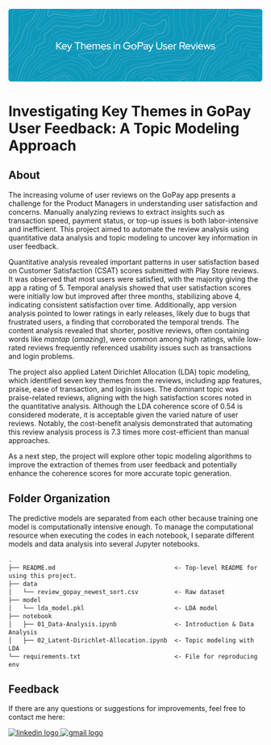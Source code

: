![header](header.png)

# Investigating Key Themes in GoPay User Feedback: A Topic Modeling Approach

## About
The increasing volume of user reviews on the GoPay app presents a challenge for the Product Managers in understanding user satisfaction and concerns. Manually analyzing reviews to extract insights such as transaction speed, payment status, or top-up issues is both labor-intensive and inefficient. This project aimed to automate the review analysis using quantitative data analysis and topic modeling to uncover key information in user feedback.

Quantitative analysis revealed important patterns in user satisfaction based on Customer Satisfaction (CSAT) scores submitted with Play Store reviews. It was observed that most users were satisfied, with the majority giving the app a rating of 5. Temporal analysis showed that user satisfaction scores were initially low but improved after three months, stabilizing above 4, indicating consistent satisfaction over time. Additionally, app version analysis pointed to lower ratings in early releases, likely due to bugs that frustrated users, a finding that corroborated the temporal trends. The content analysis revealed that shorter, positive reviews, often containing words like *mantap* (*amazing*), were common among high ratings, while low-rated reviews frequently referenced usability issues such as transactions and login problems.

The project also applied Latent Dirichlet Allocation (LDA) topic modeling, which identified seven key themes from the reviews, including app features, praise, ease of transaction, and login issues. The dominant topic was praise-related reviews, aligning with the high satisfaction scores noted in the quantitative analysis. Although the LDA coherence score of 0.54 is considered moderate, it is acceptable given the varied nature of user reviews. Notably, the cost-benefit analysis demonstrated that automating this review analysis process is 7.3 times more cost-efficient than manual approaches.

As a next step, the project will explore other topic modeling algorithms to improve the extraction of themes from user feedback and potentially enhance the coherence scores for more accurate topic generation.

## Folder Organization
The predictive models are separated from each other because training one model is computationally intensive enough. To manage the computational resource when executing the codes in each notebook, I separate different models and data analysis into several Jupyter notebooks.

    .
    ├── README.md                                 <- Top-level README for using this project.
    ├── data
    │   └── review_gopay_newest_sort.csv          <- Raw dataset
    ├── model
    │   └── lda_model.pkl                         <- LDA model
    ├── notebook
    │   ├── 01_Data-Analysis.ipynb                <- Introduction & Data Analysis
    │   ├── 02_Latent-Dirichlet-Allocation.ipynb  <- Topic modeling with LDA
    └── requirements.txt                          <- File for reproducing env

## Feedback
If there are any questions or suggestions for improvements, feel free to contact me here:

<a href="https://www.linkedin.com/in/adelia-januarto/" target="_blank">
    <img src="https://raw.githubusercontent.com/maurodesouza/profile-readme-generator/master/src/assets/icons/social/linkedin/default.svg" width="52" height="40" alt="linkedin logo"/>
  </a>
<a href="mailto:januartoadelia@gmail.com" target="_blank">
    <img src="https://raw.githubusercontent.com/maurodesouza/profile-readme-generator/master/src/assets/icons/social/gmail/default.svg"  width="52" height="40" alt="gmail logo"/>
  </a>